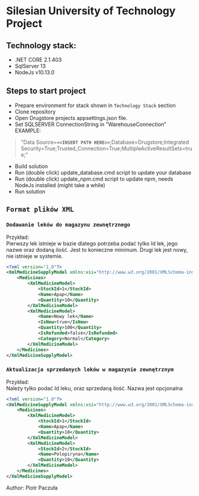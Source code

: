 # Silesian University of Technology Project

## Technology stack:
- .NET CORE 2.1.403
- SqlServer 13
- NodeJs v10.13.0

## Steps to start project
- Prepare environment for stack shown in `Technology Stack` section
- Clone repository
- Open Drugstore projects appsettings.json file. 
- Set SQLSERVER ConnectionString in "WarehouseConnection" EXAMPLE:

> "Data Source=__`<<INSERT PATH HERE>>`__;Database=Drugstore;Integrated Security=True;Trusted_Connection=True;MultipleActiveResultSets=true;"

- Build solution
- Run (double click) update_database.cmd script to update your database
- Run (double click) update_npm.cmd script to update npm, needs NodeJs installed (might take a while)
- Run solution



## `Format plików XML`
### `Dodawanie leków do magazynu zewnętrznego`
Przykład: <br>
Pierwszy lek istnieje w bazie dlatego potrzeba podać tylko Id lek, jego nazwe oraz dodaną ilość. Jest to konieczne minimum. Drugi lek jest nowy, nie istnieje w systemie.
```xml
<?xml version="1.0"?>
<XmlMedicineSupplyModel xmlns:xsi="http://www.w3.org/2001/XMLSchema-instance" xmlns:xsd="http://www.w3.org/2001/XMLSchema">
	<Medicines>
		<XmlMedicineModel>
			<StockId>1</StockId>
			<Name>Apap</Name>
			<Quantity>10</Quantity>
		</XmlMedicineModel>
		<XmlMedicineModel>
			<Name>Nowy lek</Name>
			<IsNew>true</IsNew>
			<Quantity>100</Quantity>
			<IsRefunded>false</IsRefunded>
			<Category>Normal</Category>
		</XmlMedicineModel>
	</Medicines>
</XmlMedicineSupplyModel>
```

### `Aktualizacja sprzedanych leków w magazynie zewnętrznym`
Przykład: <br>
Należy tylko podać Id leku, oraz sprzedaną ilość. Nazwa jest opcjonalna
```xml
<?xml version="1.0"?>
<XmlMedicineSupplyModel xmlns:xsi="http://www.w3.org/2001/XMLSchema-instance" xmlns:xsd="http://www.w3.org/2001/XMLSchema">
	<Medicines>
		<XmlMedicineModel>
			<StockId>1</StockId>
			<Name>Apap</Name>
			<Quantity>10</Quantity>
		</XmlMedicineModel>
		<XmlMedicineModel>
			<StockId>2</StockId>
			<Name>Polopiryna</Name>
			<Quantity>10</Quantity>
		</XmlMedicineModel>
	</Medicines>
</XmlMedicineSupplyModel>
```















Author: Piotr Paczuła	
